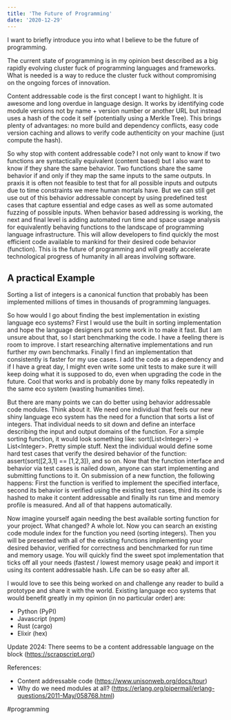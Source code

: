 ```yaml
---
title: 'The Future of Programming'
date: '2020-12-29'
---
```

I want to briefly introduce you into what I believe to be the future of programming.

The current state of programming is in my opinion best described as a big rapidly evolving cluster fuck of programming languages and frameworks. What is needed is a way to reduce the cluster fuck without compromising on the ongoing forces of innovation.

Content addressable code is the first concept I want to highlight. It is awesome and long overdue in language design. It works by identifying code module versions not by name + version number or another URL but instead uses a hash of the code it self (potentially using a Merkle Tree). This brings plenty of advantages: no more build and dependency conflicts, easy code version caching and allows to verify code authenticity on your machine (just compute the hash).

So why stop with content addressable code? I not only want to know if two functions are syntactically equivalent (content based) but I also want to know if they share the same behavior. Two functions share the same behavior if and only if they map the same inputs to the same outputs. In praxis it is often not feasible to test that for all possible inputs and outputs due to time constraints we mere human mortals have. But we can still get use out of this behavior addressable concept by using predefined test cases that capture essential and edge cases as well as some automated fuzzing of possible inputs. When behavior based addressing is working, the next and final level is adding automated run time and space usage analysis for equivalently behaving functions to the landscape of programming language infrastructure. This will allow developers to find quickly the most efficient code available to mankind for their desired code behavior (function). This is the future of programming and will greatly accelerate technological progress of humanity in all areas involving software.

## A practical Example

Sorting a list of integers is a canonical function that probably has been implemented millions of times in thousands of programming languages.

So how would I go about finding the best implementation in existing language eco systems? First I would use the built in sorting implementation and hope the language designers put some work in to make it fast. But I am unsure about that, so I start benchmarking the code. I have a feeling there is room to improve. I start researching alternative implementations and run further my own benchmarks. Finally I find an implementation that consistently is faster for my use cases. I add the code as a dependency and if I have a great day, I might even write some unit tests to make sure it will keep doing what it is supposed to do, even when upgrading the code in the future. Cool that works and is probably done by many folks repeatedly in the same eco system (wasting humanities time).

But there are many points we can do better using behavior addressable code modules. Think about it. We need one individual that feels our new shiny language eco system has the need for a function that sorts a list of integers. That individual needs to sit down and define an interface describing the input and output domains of the function. For a simple sorting function, it would look something like: sort(List\<Integer\>) -> List\<Integer\>. Pretty simple stuff. Next the individual would define some hard test cases that verify the desired behavior of the function: assert(sort([2,3,1] == [1,2,3]), and so on. Now that the function interface and behavior via test cases is nailed down, anyone can start implementing and submitting functions to it. On submission of a new function, the following happens: First the function is verified to implement the specified interface, second its behavior is verified using the existing test cases, third its code is hashed to make it content addressable and finally its run time and memory profile is measured. And all of that happens automatically.

Now imagine yourself again needing the best available sorting function for your project. What changed? A whole lot. Now you can search an existing code module index for the function you need (sorting integers). Then you will be presented with all of the existing functions implementing your desired behavior, verified for correctness and benchmarked for run time and memory usage. You will quickly find the sweet spot implementation that ticks off all your needs (fastest / lowest memory usage peak) and import it using its content addressable hash. Life can be so easy after all.

I would love to see this being worked on and challenge any reader to build a prototype and share it with the world. Existing language eco systems that would benefit greatly in my opinion (in no particular order) are:

- Python (PyPI)
- Javascript (npm)
- Rust (cargo)
- Elixir (hex)

Update 2024: There seems to be a content addressable language on the block (<https://scrapscript.org/>)

References:

- Content addressable code (<https://www.unisonweb.org/docs/tour>)
- Why do we need modules at all? (<https://erlang.org/pipermail/erlang-questions/2011-May/058768.html>)

#programming
